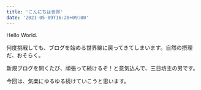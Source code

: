 ```yaml
---
title: 'こんにちは世界'
date: '2021-05-09T16:20+09:00'
---
```


Hello World.

何度挑戦しても、ブログを始める世界線に戻ってきてしまいます。自然の摂理だ、おそらく。

新規ブログを開くたび、頑張って続けるぞ！と意気込んで、三日坊主の男です。

今回は、気楽にゆるゆる続けていこうと思います。
